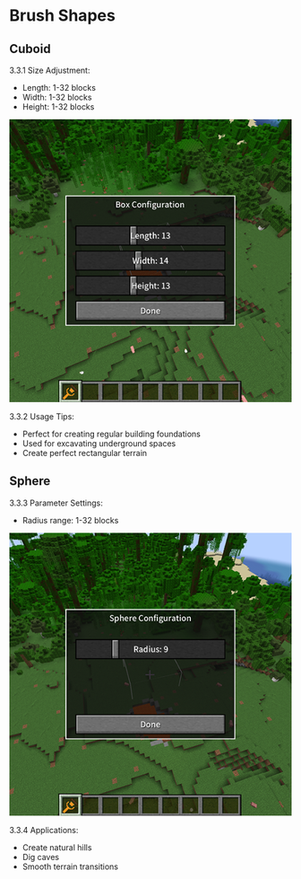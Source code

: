# Brush Shapes

## Cuboid

3.3.1 Size Adjustment:
   - Length: 1-32 blocks
   - Width: 1-32 blocks
   - Height: 1-32 blocks
   
   ![Image](../images/2024-12-19_15.39.19.png)

3.3.2 Usage Tips:
   - Perfect for creating regular building foundations
   - Used for excavating underground spaces
   - Create perfect rectangular terrain

## Sphere
3.3.3 Parameter Settings:
   - Radius range: 1-32 blocks
   
   ![Image](../images/2024-12-19_15.39.41.png)

3.3.4 Applications:
   - Create natural hills
   - Dig caves
   - Smooth terrain transitions